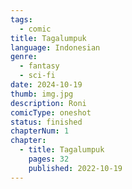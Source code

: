 ```yaml
---
tags:
  - comic
title: Tagalumpuk
language: Indonesian
genre:
  - fantasy
  - sci-fi
date: 2024-10-19
thumb: img.jpg
description: Roni
comicType: oneshot
status: finished
chapterNum: 1
chapter:
  - title: Tagalumpuk
    pages: 32
    published: 2022-10-19
---
```

